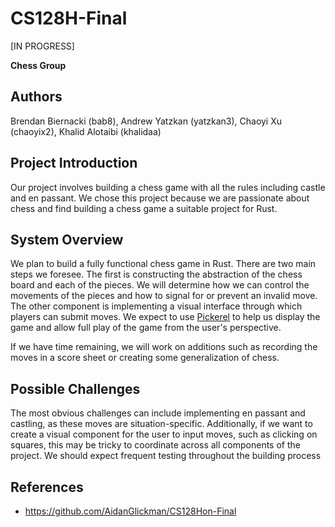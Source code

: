 # CS128H-Final

[IN PROGRESS]

<b>Chess Group</b>

## Authors
Brendan Biernacki (bab8), Andrew Yatzkan (yatzkan3), Chaoyi Xu (chaoyix2), Khalid Alotaibi (khalidaa)

## Project Introduction
Our project involves building a chess game with all the rules including castle and en passant. We chose this project because we are passionate about chess and find building a chess game a suitable project for Rust.

## System Overview
We plan to build a fully functional chess game in Rust. There are two main steps we foresee. The first is constructing the abstraction of the chess board and each of the pieces. We will determine how we can control the movements of the pieces and how to signal for or prevent an invalid move. The other component is implementing a visual interface through which players can submit moves. We expect to use [Pickerel](https://github.com/AidanGlickman/CS128Hon-Final) to help us display the game and allow full play of the game from the user's perspective.

If we have time remaining, we will work on additions such as recording the moves in a score sheet or creating some generalization of chess.

## Possible Challenges
The most obvious challenges can include implementing en passant and castling, as these moves are situation-specific. Additionally, if we want to create a visual component for the user to input moves, such as clicking on squares, this may be tricky to coordinate across all components of the project. We should expect frequent testing throughout the building process

## References
- https://github.com/AidanGlickman/CS128Hon-Final
